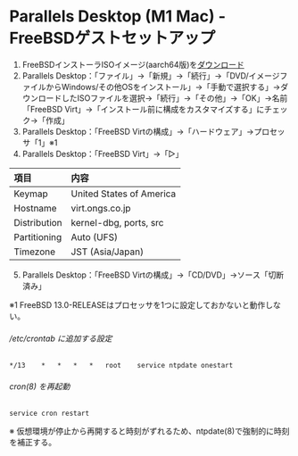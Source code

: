 # Parallels Desktop (M1 Mac) - FreeBSDゲストセットアップ

1. FreeBSDインストーラISOイメージ(aarch64版)を[ダウンロード](https://download.freebsd.org/ftp/releases/arm64/aarch64/ISO-IMAGES/)
2. Parallels Desktop：「ファイル」→「新規」→「続行」→「DVD/イメージファイルからWindows/その他OSをインストール」→「手動で選択する」→ダウンロードしたISOファイルを選択→「続行」→「その他」→「OK」→名前「FreeBSD Virt」→「インストール前に構成をカスタマイズする」にチェック→「作成」
3. Parallels Desktop：「FreeBSD Virtの構成」→「ハードウェア」→プロセッサ「1」※1
4. Parallels Desktop：「FreeBSD Virt」→「▷」

|項目|内容|
|:---|:---|
|Keymap|United States of America|
|Hostname|virt.ongs.co.jp|
|Distribution|kernel-dbg, ports, src|
|Partitioning|Auto (UFS)|
|Timezone|JST (Asia/Japan)|

5. Parallels Desktop：「FreeBSD Virtの構成」→「CD/DVD」→ソース「切断済み」

※1 FreeBSD 13.0-RELEASEはプロセッサを1つに設定しておかないと動作しない。

###### /etc/crontab に追加する設定

    */13    *   *   *   *   root    service ntpdate onestart

###### cron(8) を再起動

    service cron restart

※ 仮想環境が停止から再開すると時刻がずれるため、ntpdate(8)で強制的に時刻を補正する。
